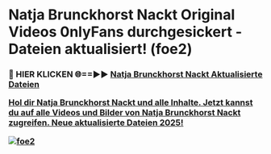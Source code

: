 # Natja Brunckhorst Nackt Original Videos 0nlyFans durchgesickert - Dateien aktualisiert! (foe2)

<h3>🔴 HIER KLICKEN 🌐==►► <a href="https://tinyurl.com/h6vf6nb8" rel="nofollow">Natja Brunckhorst Nackt Aktualisierte Dateien

Hol dir Natja Brunckhorst Nackt und alle Inhalte. Jetzt kannst du auf alle Videos und Bilder von Natja Brunckhorst Nackt zugreifen. Neue aktualisierte Dateien 2025!

[![foe2](https://i.imgur.com/sD4kR3V.gif)](https://tinyurl.com/h6vf6nb8)
